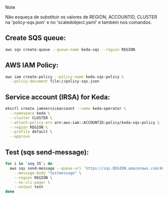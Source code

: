 > [!NOTE]
> Não esqueça de substituir os valores de REGION, ACCOUNTID, CLUSTER na 'policy-sqs.json' e no 'scaledobject.yaml' e também nos comandos.

## Create SQS queue:

```sh
aws sqs create-queue --queue-name keda-sqs --region REGION
```

## AWS IAM Policy:

```sh
aws iam create-policy --policy-name keda-sqs-policy \
  --policy-document file://policy-sqs.json
```

## Service account (IRSA) for Keda:

```sh
eksctl create iamserviceaccount --name keda-operator \
  --namespace keda \
  --cluster CLUSTER \
  --attach-policy-arn arn:aws:iam::ACCOUNTID:policy/keda-sqs-policy \
  --region REGION \
  --profile default \
  --approve
```

## Test (sqs send-message):

```sh
for i in `seq 35`; do
  aws sqs send-message --queue-url 'https://sqs.REGION.amazonaws.com/ACCOUNTID/keda-queue' \
    --message-body "testmessage" \
    --region REGION \
    --no-cli-pager \
    --output text
done
```